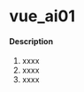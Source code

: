 # vue_ai01

#### Description

1.  xxxx
2.  xxxx
3.  xxxx
















































































































































































































































































































































































